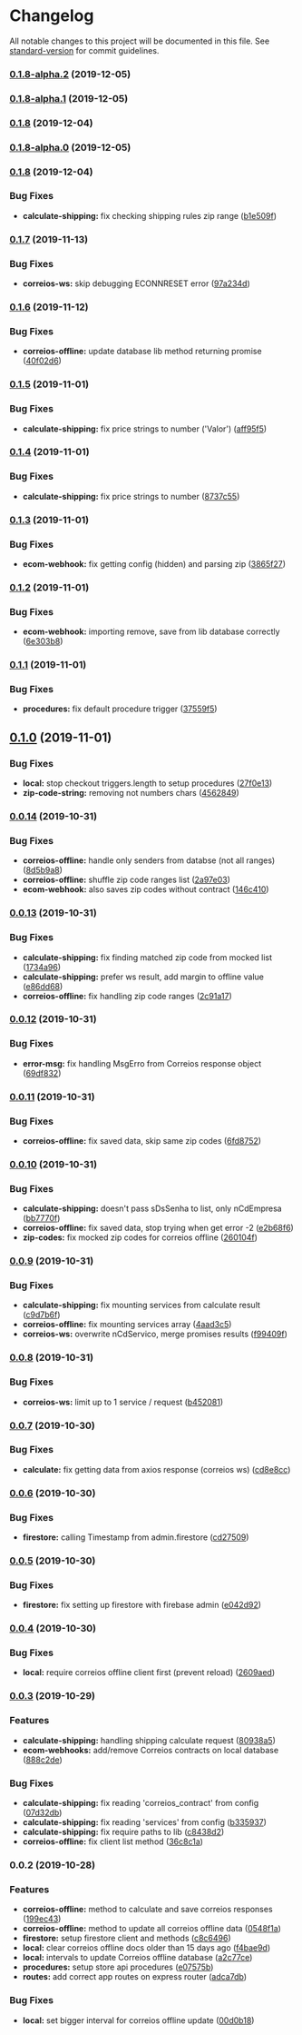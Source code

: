 # Changelog

All notable changes to this project will be documented in this file. See [standard-version](https://github.com/conventional-changelog/standard-version) for commit guidelines.

### [0.1.8-alpha.2](https://github.com/ecomclub/app-correios/compare/v0.1.8-alpha.1...v0.1.8-alpha.2) (2019-12-05)

### [0.1.8-alpha.1](https://github.com/ecomclub/app-correios/compare/v0.1.8-alpha.0...v0.1.8-alpha.1) (2019-12-05)

### [0.1.8](https://github.com/ecomclub/app-correios/compare/v0.1.7...v0.1.8) (2019-12-04)

### [0.1.8-alpha.0](https://github.com/ecomclub/app-correios/compare/v0.1.7...v0.1.8-alpha.0) (2019-12-05)

### [0.1.8](https://github.com/ecomclub/app-correios/compare/v0.1.7...v0.1.8) (2019-12-04)


### Bug Fixes

* **calculate-shipping:** fix checking shipping rules zip range ([b1e509f](https://github.com/ecomclub/app-correios/commit/b1e509fc738f42989e4387356cc5957b84fba442))

### [0.1.7](https://github.com/ecomclub/app-correios/compare/v0.1.6...v0.1.7) (2019-11-13)


### Bug Fixes

* **correios-ws:** skip debugging ECONNRESET error ([97a234d](https://github.com/ecomclub/app-correios/commit/97a234d0bf59d4aa24e03013ff1af670bc360b60))

### [0.1.6](https://github.com/ecomclub/app-correios/compare/v0.1.5...v0.1.6) (2019-11-12)


### Bug Fixes

* **correios-offline:** update database lib method returning promise ([40f02d6](https://github.com/ecomclub/app-correios/commit/40f02d63239028ad8f8ab439ce182eb1b4561ade))

### [0.1.5](https://github.com/ecomclub/app-correios/compare/v0.1.4...v0.1.5) (2019-11-01)


### Bug Fixes

* **calculate-shipping:** fix price strings to number ('Valor') ([aff95f5](https://github.com/ecomclub/app-correios/commit/aff95f5907b3d4cc2cc7b937df232c8aaad2b923))

### [0.1.4](https://github.com/ecomclub/app-correios/compare/v0.1.3...v0.1.4) (2019-11-01)


### Bug Fixes

* **calculate-shipping:** fix price strings to number ([8737c55](https://github.com/ecomclub/app-correios/commit/8737c55d511031e668ff6c21fbb2071db2c9c56b))

### [0.1.3](https://github.com/ecomclub/app-correios/compare/v0.1.2...v0.1.3) (2019-11-01)


### Bug Fixes

* **ecom-webhook:** fix getting config (hidden) and parsing zip ([3865f27](https://github.com/ecomclub/app-correios/commit/3865f2795a294e24096a58568f8e6af3ec0f229c))

### [0.1.2](https://github.com/ecomclub/app-correios/compare/v0.1.1...v0.1.2) (2019-11-01)


### Bug Fixes

* **ecom-webhook:** importing remove, save from lib database correctly ([6e303b8](https://github.com/ecomclub/app-correios/commit/6e303b863fc180c7de8cd8432359d6e08d956f24))

### [0.1.1](https://github.com/ecomclub/app-correios/compare/v0.1.0...v0.1.1) (2019-11-01)


### Bug Fixes

* **procedures:** fix default procedure trigger ([37559f5](https://github.com/ecomclub/app-correios/commit/37559f50db66a2ec351a237f81558a00ecb7a990))

## [0.1.0](https://github.com/ecomclub/app-correios/compare/v0.0.14...v0.1.0) (2019-11-01)


### Bug Fixes

* **local:** stop checkout triggers.length to setup procedures ([27f0e13](https://github.com/ecomclub/app-correios/commit/27f0e134c658c42d8e3503865cd1b158ad76df52))
* **zip-code-string:** removing not numbers chars ([4562849](https://github.com/ecomclub/app-correios/commit/4562849987e97f0045a3822fec2b82f6d1380dd4))

### [0.0.14](https://github.com/ecomclub/app-correios/compare/v0.0.13...v0.0.14) (2019-10-31)


### Bug Fixes

* **correios-offline:** handle only senders from databse (not all ranges) ([8d5b9a8](https://github.com/ecomclub/app-correios/commit/8d5b9a89e915148a5bb8e1b2eca50d8669f5a6b9))
* **correios-offline:** shuffle zip code ranges list ([2a97e03](https://github.com/ecomclub/app-correios/commit/2a97e03a49a88a44646adbb09a4da1fc3f1b0000))
* **ecom-webhook:** also saves zip codes without contract ([146c410](https://github.com/ecomclub/app-correios/commit/146c410d803301695c8d26061fa46cca841b2880))

### [0.0.13](https://github.com/ecomclub/app-correios/compare/v0.0.12...v0.0.13) (2019-10-31)


### Bug Fixes

* **calculate-shipping:** fix finding matched zip code from mocked list ([1734a96](https://github.com/ecomclub/app-correios/commit/1734a96844e86f57475ed4092f49c4462ddf0a22))
* **calculate-shipping:** prefer ws result, add margin to offline value ([e86dd68](https://github.com/ecomclub/app-correios/commit/e86dd68a63d5605df32701aa2660d2162b06be88))
* **correios-offline:** fix handling zip code ranges ([2c91a17](https://github.com/ecomclub/app-correios/commit/2c91a179d60fff160c36c0d799670f69c21ca742))

### [0.0.12](https://github.com/ecomclub/app-correios/compare/v0.0.11...v0.0.12) (2019-10-31)


### Bug Fixes

* **error-msg:** fix handling MsgErro from Correios response object ([69df832](https://github.com/ecomclub/app-correios/commit/69df83286e70103f6537007269c4fdd20e6ffb5b))

### [0.0.11](https://github.com/ecomclub/app-correios/compare/v0.0.10...v0.0.11) (2019-10-31)


### Bug Fixes

* **correios-offline:** fix saved data, skip same zip codes ([6fd8752](https://github.com/ecomclub/app-correios/commit/6fd875281cb12da50818dc82ec75d10297a2e0b5))

### [0.0.10](https://github.com/ecomclub/app-correios/compare/v0.0.9...v0.0.10) (2019-10-31)


### Bug Fixes

* **calculate-shipping:** doesn't pass sDsSenha to list, only nCdEmpresa ([bb7770f](https://github.com/ecomclub/app-correios/commit/bb7770f19a88aa72f90a9434846d40a79093b6df))
* **correios-offline:** fix saved data, stop trying when get error -2 ([e2b68f6](https://github.com/ecomclub/app-correios/commit/e2b68f6ba53e94a2b3529929d502660b379a60e3))
* **zip-codes:** fix mocked zip codes for correios offline ([260104f](https://github.com/ecomclub/app-correios/commit/260104f406167d4c536121fc785c107bf32bb724))

### [0.0.9](https://github.com/ecomclub/app-correios/compare/v0.0.8...v0.0.9) (2019-10-31)


### Bug Fixes

* **calculate-shipping:** fix mounting services from calculate result ([c9d7b6f](https://github.com/ecomclub/app-correios/commit/c9d7b6fede59dc6158fb7dcf1faad1ec6e6a776c))
* **correios-offline:** fix mounting services array ([4aad3c5](https://github.com/ecomclub/app-correios/commit/4aad3c5176dce9396385f68ece10dfbccd0c87a4))
* **correios-ws:** overwrite nCdServico, merge promises results ([f99409f](https://github.com/ecomclub/app-correios/commit/f99409f382ddef316729a64a5dcbea7de3864b5d))

### [0.0.8](https://github.com/ecomclub/app-correios/compare/v0.0.7...v0.0.8) (2019-10-31)


### Bug Fixes

* **correios-ws:** limit up to 1 service / request ([b452081](https://github.com/ecomclub/app-correios/commit/b452081628f164e430b865f7eda7744f94755cfc))

### [0.0.7](https://github.com/ecomclub/app-correios/compare/v0.0.6...v0.0.7) (2019-10-30)


### Bug Fixes

* **calculate:** fix getting data from axios response (correios ws) ([cd8e8cc](https://github.com/ecomclub/app-correios/commit/cd8e8ccaf9d33e22ba8607937ee3897bf78dcc82))

### [0.0.6](https://github.com/ecomclub/app-correios/compare/v0.0.5...v0.0.6) (2019-10-30)


### Bug Fixes

* **firestore:** calling Timestamp from admin.firestore ([cd27509](https://github.com/ecomclub/app-correios/commit/cd27509648273d5e5873d400d7cc3b39df057ea2))

### [0.0.5](https://github.com/ecomclub/app-correios/compare/v0.0.4...v0.0.5) (2019-10-30)


### Bug Fixes

* **firestore:** fix setting up firestore with firebase admin ([e042d92](https://github.com/ecomclub/app-correios/commit/e042d921520a5f088605b030405206b871a84ed6))

### [0.0.4](https://github.com/ecomclub/app-correios/compare/v0.0.3...v0.0.4) (2019-10-30)


### Bug Fixes

* **local:** require correios offline client first (prevent reload) ([2609aed](https://github.com/ecomclub/app-correios/commit/2609aedace9df8181095db025ea60d256cf476e6))

### [0.0.3](https://github.com/ecomclub/app-correios/compare/v0.0.2...v0.0.3) (2019-10-29)


### Features

* **calculate-shipping:** handling shipping calculate request ([80938a5](https://github.com/ecomclub/app-correios/commit/80938a504c0a8581ece32aa3f54036db6c509b4f))
* **ecom-webhooks:** add/remove Correios contracts on local database ([888c2de](https://github.com/ecomclub/app-correios/commit/888c2de4c37c7eb28c05b468f05da2ea3d951d1a))


### Bug Fixes

* **calculate-shipping:** fix reading 'correios_contract' from config ([07d32db](https://github.com/ecomclub/app-correios/commit/07d32dbc669f39cda45d86bc616abda7a2de909f))
* **calculate-shipping:** fix reading 'services' from config ([b335937](https://github.com/ecomclub/app-correios/commit/b335937a42b44c5ddd4ddf229ce3b5174c3553b8))
* **calculate-shipping:** fix require paths to lib ([c8438d2](https://github.com/ecomclub/app-correios/commit/c8438d20fcead90393f15c1ea6e7ed2391eb1f22))
* **correios-offline:** fix client list method ([36c8c1a](https://github.com/ecomclub/app-correios/commit/36c8c1aefc8ea259603dddc5ee2e2cb2cafd506c))

### 0.0.2 (2019-10-28)


### Features

* **correios-offline:** method to calculate and save correios responses ([199ec43](https://github.com/ecomclub/app-correios/commit/199ec43dc8d91be7fbb3b08077d88566e91fb403))
* **correios-offline:** method to update all correios offline data ([0548f1a](https://github.com/ecomclub/app-correios/commit/0548f1ab441fa73ea090b60e07d10b7d8744c9de))
* **firestore:** setup firestore client and methods ([c8c6496](https://github.com/ecomclub/app-correios/commit/c8c6496ba2098929869e966ceede33cfeb2e7ffb))
* **local:** clear correios offline docs older than 15 days ago ([f4bae9d](https://github.com/ecomclub/app-correios/commit/f4bae9dad2ca283699c5b456ad5ea3f63edb8d98))
* **local:** intervals to update Correios offline database ([a2c77ce](https://github.com/ecomclub/app-correios/commit/a2c77ce7793e2afbb24b2ec96d7494e85d380f7f))
* **procedures:** setup store api procedures ([e07575b](https://github.com/ecomclub/app-correios/commit/e07575b2549559e605b2b8e6ed93b2e6b27d41b3))
* **routes:** add correct app routes on express router ([adca7db](https://github.com/ecomclub/app-correios/commit/adca7dbd237966fbd9865fa72c9f3fc50a2c6fd8))


### Bug Fixes

* **local:** set bigger interval for correios offline update ([00d0b18](https://github.com/ecomclub/app-correios/commit/00d0b18ac22fcb8771d4805a938a84f4e0118d79))
